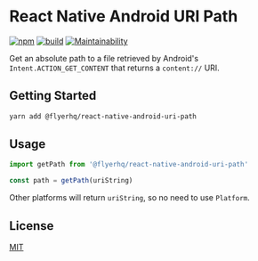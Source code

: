 # React Native Android URI Path

[![npm](https://img.shields.io/npm/v/@flyerhq/react-native-android-uri-path)](https://www.npmjs.com/package/@flyerhq/react-native-android-uri-path)
[![build](https://github.com/flyerhq/react-native-android-uri-path/workflows/build/badge.svg)](https://github.com/flyerhq/react-native-android-uri-path/actions?query=workflow%3Abuild)
[![Maintainability](https://api.codeclimate.com/v1/badges/b439310da19b3d6b3917/maintainability)](https://codeclimate.com/github/flyerhq/react-native-android-uri-path/maintainability)

Get an absolute path to a file retrieved by Android's `Intent.ACTION_GET_CONTENT` that returns a `content://` URI.

## Getting Started

```bash
yarn add @flyerhq/react-native-android-uri-path
```

## Usage

```ts
import getPath from '@flyerhq/react-native-android-uri-path'

const path = getPath(uriString)
```

Other platforms will return `uriString`, so no need to use `Platform`.

## License

[MIT](LICENSE)
